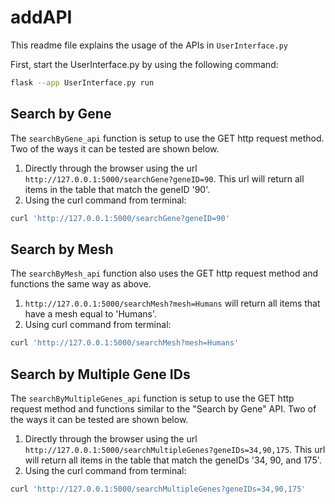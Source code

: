 # addAPI
This readme file explains the usage of the APIs in `UserInterface.py`

First, start the UserInterface.py by using the following command:
```sh
flask --app UserInterface.py run
```

## Search by Gene
The `searchByGene_api` function is setup to use the GET http request method. Two of the ways it can be tested are shown below.  
1. Directly through the browser using the url `http://127.0.0.1:5000/searchGene?geneID=90`. This url will return all items in the table that match the geneID '90'.
2. Using the curl command from terminal:
```sh
curl 'http://127.0.0.1:5000/searchGene?geneID=90'
```
## Search by Mesh
The `searchByMesh_api` function also uses the GET http request method and functions the same way as above.  
1. `http://127.0.0.1:5000/searchMesh?mesh=Humans` will return all items that have a mesh equal to 'Humans'.
2. Using curl command from terminal:
```sh
curl 'http://127.0.0.1:5000/searchMesh?mesh=Humans'
```
## Search by Multiple Gene IDs
The `searchByMultipleGenes_api` function is setup to use the GET http request method and functions similar to the "Search by Gene" API. Two of the ways it can be tested are shown below.  
1. Directly through the browser using the url `http://127.0.0.1:5000/searchMultipleGenes?geneIDs=34,90,175`. This url will return all items in the table that match the geneIDs '34, 90, and 175'.
2. Using the curl command from terminal:
```sh
curl 'http://127.0.0.1:5000/searchMultipleGenes?geneIDs=34,90,175'
```
